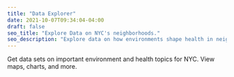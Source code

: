 ```yaml
---
title: "Data Explorer"
date: 2021-10-07T09:34:04-04:00
draft: false
seo_title: "Explore Data on NYC's neighborhoods."
seo_description: "Explore data on how environments shape health in neighborhoods throughout New York City."
---
```

Get data sets on important environment and health topics for NYC. View maps, charts, and more.